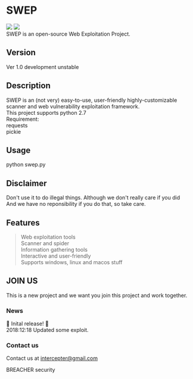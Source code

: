 # SWEP
<img src="https://img.shields.io/badge/Python-2.7-blue.svg?style=flat-square&logo=python"></img>
<img src="https://img.shields.io/badge/license-MIT-lightgreen.svg?style=flat-square"></img>
</br>
SWEP is an open-source Web Exploitation Project.
## Version
Ver 1.0 development unstable
## Description
SWEP is an (not very) easy-to-use, user-friendly highly-customizable scanner and web vulnerability exploitation framework.<br>
This project supports python 2.7<br>
Requirement:<br>
requests<br>
pickie<br>
## Usage
python swep.py<br>
## Disclaimer
Don't use it to do illegal things. Although we don't really care if you did<br>
And we have no reponsibility if you do that, so take care.
## Features
> Web exploitation tools</br>
> Scanner and spider</br>
> Information gathering tools</br>
> Interactive and user-friendly</br>
> Supports windows, linux and macos stuff</br>
## JOIN US
This is a new project and we want you join this project and work together.
### News
:tada: Inital release! :tada: <br>
2018:12:18 Updated some exploit.
### Contact us
Contact us at intercepter@gmail.com 

BREACHER security
